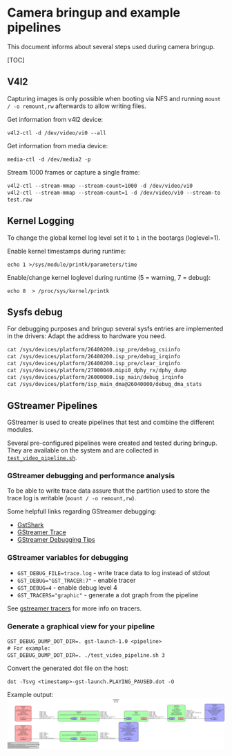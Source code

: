 # Camera bringup and example pipelines

This document informs about several steps used during camera bringup.


[TOC]


## V4l2

Capturing images is only possible when booting via NFS and running `mount / -o
remount,rw` afterwards to allow writing files.

Get information from v4l2 device:
```
v4l2-ctl -d /dev/video/vi0 --all
```

Get information from media device:
```
media-ctl -d /dev/media2 -p
```

Stream 1000 frames or capture a single frame:
```
v4l2-ctl --stream-mmap --stream-count=1000 -d /dev/video/vi0
v4l2-ctl --stream-mmap --stream-count=1 -d /dev/video/vi0 --stream-to test.raw
```


## Kernel Logging

To change the global kernel log level set it to `1` in the bootargs (loglevel=1).

Enable kernel timestamps during runtime:
```
echo 1 >/sys/module/printk/parameters/time
```

Enable/change kernel loglevel during runtime (5 = warning, 7 = debug):
```
echo 8  > /proc/sys/kernel/printk
```


## Sysfs debug

For debugging purposes and bringup several sysfs entries are implemented in the drivers:
Adapt the address to hardware you need.
```
cat /sys/devices/platform/26400200.isp_pre/debug_csiinfo
cat /sys/devices/platform/26400200.isp_pre/debug_irqinfo
cat /sys/devices/platform/26400200.isp_pre/clear_irqinfo
cat /sys/devices/platform/27000040.mipi0_dphy_rx/dphy_dump
cat /sys/devices/platform/26000000.isp_main/debug_irqinfo
cat /sys/devices/platform/isp_main_dma@26040000/debug_dma_stats
```


## GStreamer Pipelines

GStreamer is used to create pipelines that test and combine the different modules.

Several pre-configured pipelines were created and tested during bringup. They
are available on the system and are collected in
[`test_video_pipeline.sh`](../repos/meta-zukimo/recipes-apps/user-tools/files/test_video_pipeline.sh).


### GStreamer debugging and performance analysis

To be able to write trace data assure that the partition used to store the
trace log is writable (`mount / -o remount,rw`).

Some helpfull links regarding GStreamer debugging:

- [GstShark](https://developer.ridgerun.com/wiki/index.php/GstShark_-_gstshark-plot)
- [GStreamer Trace](https://gstreamer.freedesktop.org/documentation/additional/design/tracing.html?gi-language=c)
- [GStreamer Debugging Tips](https://developer.ridgerun.com/wiki/index.php/GStreamer_Debugging)


### GStreamer variables for debugging

- `GST_DEBUG_FILE=trace.log` - write trace data to log instead of stdout
- `GST_DEBUG="GST_TRACER:7"` - enable tracer
- `GST_DEBUG=4`              - enable debug level 4
- `GST_TRACERS="graphic"`    - generate a dot graph from the pipeline

See
[gstreamer tracers](https://developer.ridgerun.com/wiki/index.php/GstShark_-_Tracers)
for more info on tracers.


### Generate a graphical view for your pipeline

```
GST_DEBUG_DUMP_DOT_DIR=. gst-launch-1.0 <pipeline>
# For example:
GST_DEBUG_DUMP_DOT_DIR=. ./test_video_pipeline.sh 3
```

Convert the generated dot file on the host:
```
dot -Tsvg <timestamp>-gst-launch.PLAYING_PAUSED.dot -O
```

Example output: ![Pipeline isp-nna-mvdu](images/pipeline-isp-nna-mvdu.svg)
